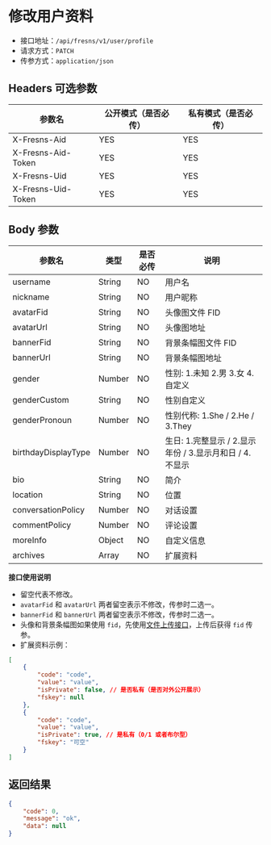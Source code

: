 # 修改用户资料

- 接口地址：`/api/fresns/v1/user/profile`
- 请求方式：`PATCH`
- 传参方式：`application/json`

## Headers 可选参数

| 参数名 | 公开模式（是否必传） | 私有模式（是否必传） |
| --- | --- | --- |
| X-Fresns-Aid | YES | YES |
| X-Fresns-Aid-Token | YES | YES |
| X-Fresns-Uid | YES | YES |
| X-Fresns-Uid-Token | YES | YES |

## Body 参数

| 参数名 | 类型 | 是否必传 | 说明 |
| --- | --- | --- | --- |
| username | String | NO | 用户名 |
| nickname | String | NO | 用户昵称 |
| avatarFid | String | NO | 头像图文件 FID |
| avatarUrl | String | NO | 头像图地址 |
| bannerFid | String | NO | 背景条幅图文件 FID |
| bannerUrl | String | NO | 背景条幅图地址 |
| gender | Number | NO | 性别: 1.未知 2.男 3.女 4.自定义 |
| genderCustom | String | NO | 性别自定义 |
| genderPronoun | Number | NO | 性别代称: 1.She / 2.He / 3.They |
| birthdayDisplayType | Number | NO | 生日: 1.完整显示 / 2.显示年份 / 3.显示月和日 / 4.不显示 |
| bio | String | NO | 简介 |
| location | String | NO | 位置 |
| conversationPolicy | Number | NO | 对话设置 |
| commentPolicy | Number | NO | 评论设置 |
| moreInfo | Object | NO | 自定义信息 |
| archives | Array | NO | 扩展资料 |

**接口使用说明**

- 留空代表不修改。
- `avatarFid` 和 `avatarUrl` 两者留空表示不修改，传参时二选一。
- `bannerFid` 和 `bannerUrl` 两者留空表示不修改，传参时二选一。
- 头像和背景条幅图如果使用 `fid`，先使用[文件上传接口](../common/file-uploads.md)，上传后获得 `fid` 传参。
- 扩展资料示例：

```json
[
    {
        "code": "code",
        "value": "value",
        "isPrivate": false, // 是否私有（是否对外公开展示）
        "fskey": null
    },
    {
        "code": "code",
        "value": "value",
        "isPrivate": true, // 是私有（0/1 或者布尔型）
        "fskey": "可空"
    }
]
```

## 返回结果

```json
{
    "code": 0,
    "message": "ok",
    "data": null
}
```
